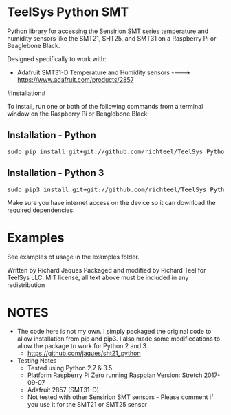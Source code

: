 TeelSys Python SMT
===================

Python library for accessing the Sensirion SMT series temperature and humidity sensors like the SMT21, SHT25, and SMT31 on a Raspberry Pi or Beaglebone Black.

Designed specifically to work with:

- Adafruit SMT31-D Temperature and Humidity sensors ----&gt; https://www.adafruit.com/products/2857

#Installation#

To install, run one or both of the following commands from a terminal window on the Raspberry Pi or Beaglebone Black:

## Installation - Python ##

<pre>sudo pip install git+git://github.com/richteel/TeelSys_Python_SHT.git</pre>

## Installation - Python 3 ##

<pre>sudo pip3 install git+git://github.com/richteel/TeelSys_Python_SHT.git</pre>


Make sure you have internet access on the device so it can download the required dependencies.

# Examples #

See examples of usage in the examples folder.

Written by Richard Jaques
Packaged and modified by Richard Teel for TeelSys LLC.
MIT license, all text above must be included in any redistribution

# NOTES #

- The code here is not my own. I simply packaged the original code to allow installation from pip and pip3. I also made some modifiecations to allow the package to work for Python 2 and 3.
	- https://github.com/jaques/sht21_python
- Testing Notes
	- Tested using Python 2.7 & 3.5
	- Platform Raspberry Pi Zero running Raspbian Version: Stretch 2017-09-07
	- Adafruit 2857 (SMT31-D)
	- Not tested with other Sensirion SMT sensors - Please comment if you use it for the SMT21 or SMT25 sensor

